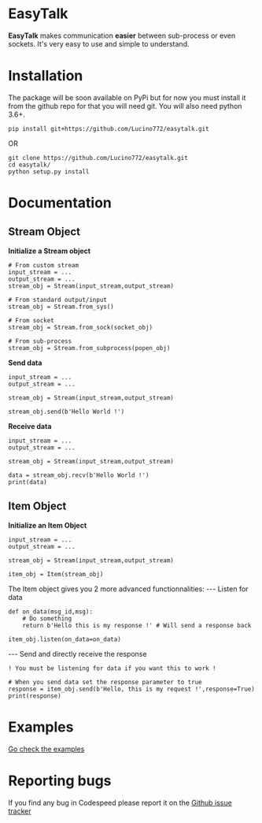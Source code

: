 # EasyTalk

**EasyTalk**  makes communication **easier** between sub-process or even sockets.
It's very easy to use and simple to understand.

# Installation
The package will be soon available on PyPi but for now you must install it from the github repo for that you will need git.
You will also need python 3.6+.

```
pip install git+https://github.com/Lucino772/easytalk.git
```
OR
```
git clone https://github.com/Lucino772/easytalk.git
cd easytalk/
python setup.py install
```

# Documentation
## Stream Object
**Initialize a Stream object**
 ```
# From custom stream
input_stream = ...
output_stream = ...
stream_obj = Stream(input_stream,output_stream)

# From standard output/input
stream_obj = Stream.from_sys()

# From socket
stream_obj = Stream.from_sock(socket_obj)

# From sub-process
stream_obj = Stream.from_subprocess(popen_obj)
```
**Send data**
```
input_stream = ...
output_stream = ...

stream_obj = Stream(input_stream,output_stream)

stream_obj.send(b'Hello World !')
```
**Receive data**
```
input_stream = ...
output_stream = ...

stream_obj = Stream(input_stream,output_stream)

data = stream_obj.recv(b'Hello World !')
print(data)
```
## Item Object
**Initialize an Item Object**
```
input_stream = ...
output_stream = ...

stream_obj = Stream(input_stream,output_stream)

item_obj = Item(stream_obj)
```
The Item object gives you 2 more advanced functionnalities:
--- Listen for data
```
def on_data(msg_id,msg):
	# Do something
	return b'Hello this is my response !' # Will send a response back

item_obj.listen(on_data=on_data)
```
--- Send and directly receive the response
```
! You must be listening for data if you want this to work !

# When you send data set the response parameter to true
response = item_obj.send(b'Hello, this is my request !',response=True)
print(response)
```

# Examples
[Go check the examples](https://github.com/Lucino772/easytalk/tree/master/examples)

# Reporting bugs
If you find any bug in Codespeed please report it on the [Github issue tracker](https://github.com/Lucino772/easytalk/issues)
